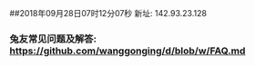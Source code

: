 ##2018年09月28日07时12分07秒 新址: 142.93.23.128
### 兔友常见问题及解答: https://github.com/wanggonging/d/blob/w/FAQ.md
